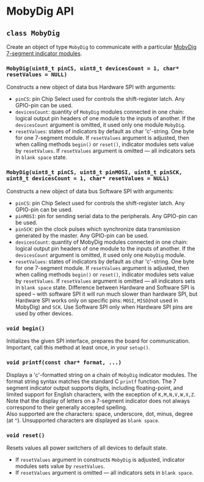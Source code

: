 # MobyDig API

## `class MobyDig`

Create an object of type `MobyDig` to communicate with a particular [MobyDig 7-segment indicator modules](https://my.amperka.com/modules/mobydig).

### `MobyDig(uint8_t pinCS, uint8_t devicesCount = 1, char* resetValues = NULL)`
  
Constructs a new object of data bus Hardware SPI with arguments:
- `pinCS`: pin Chip Select used for controls the shift-register latch. Any GPIO-pin can be used.
- `devicesCount`: quantity of `MobyDig` modules connected in one chain: logical output pin headers of one module to the inputs of another. If the `devicesCount` argument is omitted, it used only one module `MobyDig`.
- `resetValues`: states of indicators by default as char 'c'-string. One byte for one 7-segment module. If `resetValues` argument is adjusted, then when calling methods `begin()` or `reset()`, indicator modules sets value by `resetValues`. If `resetValues` argument is omitted — all indicators sets in `blank space` state.

### `MobyDig(uint8_t pinCS, uint8_t pinMOSI, uint8_t pinSCK, uint8_t devicesCount = 1, char* resetValues = NULL)`

Constructs a new object of data bus Software SPI with arguments:
- `pinCS`: pin Chip Select used for controls the shift-register latch. Any GPIO-pin can be used.
- `pinMOSI`: pin for sending serial data to the peripherals. Any GPIO-pin can be used.
- `pinSCK`: pin the clock pulses which synchronize data transmission generated by the master. Any GPIO-pin can be used.
- `devicesCount`: quantity of MobyDig modules connected in one chain: logical output pin headers of one module to the inputs of another. If the `devicesCount` argument is omitted, it used only one `MobyDig` module.
- `resetValues`: states of indicators by default as char 'c'-string. One byte for one 7-segment module. If `resetValues` argument is adjusted, then when calling methods `begin()` or `reset()`, indicator modules sets value by `resetValues`. If `resetValues` argument is omitted — all indicators sets in `blank space` state.
Difference between Hardware and Software SPI is speed – with software SPI it will run much slower than hardware SPI, but Hardware SPI works only on specific pins: `MOSI`, `MISO`(not used in MobyDig) and `SCK`. Use Software SPI only when Hardware SPI pins are used by other devices.

### `void begin()`

Initializes the given SPI interface, prepares the board for communication. Important, call this method at least once, in your `setup()`.

### `void printf(const char* format, ...)`

Displays a 'c'-formatted string on a chain of `MobyDig` indicator modules. The format string syntax matches the standard C `printf` function. 
The 7 segment indicator output supports digits, including floating-point, and limited support for English characters, with the exception of `K,M,N,V,W,X,Z`. Note that the display of letters on a 7-segment indicator does not always correspond to their generally accepted spelling.  
Also supported are the characters: space, underscore, dot, minus, degree (at `^`). Unsupported characters are displayed as `blank space`.

### `void reset()`

Resets values all power switchers of all devices to default state.

- If `resetValues` argument in constructs `MobyDig` is adjusted, indicator modules sets value by `resetValues`.
- If `resetValues` argument is omitted — all indicators sets in `blank space`.
